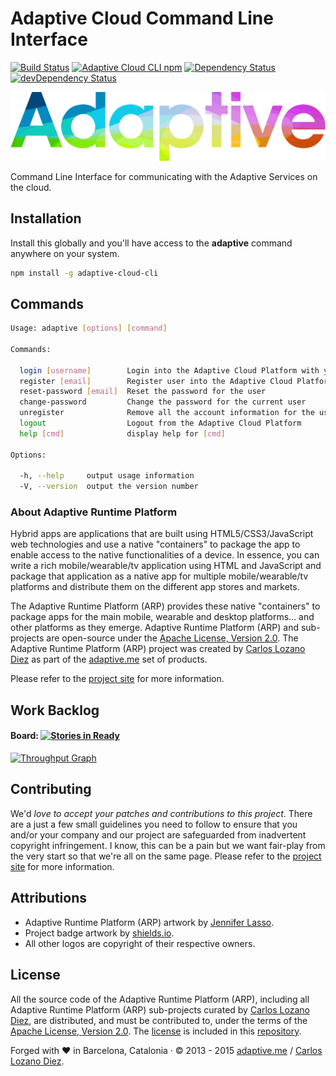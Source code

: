 # Adaptive Cloud Command Line Interface

[![Build Status](https://travis-ci.org/AdaptiveMe/adaptive-cloud-cli.svg?branch=master)](https://travis-ci.org/AdaptiveMe/adaptive-cloud-cli)
[![Adaptive Cloud CLI npm](https://img.shields.io/npm/v/adaptive-cloud-cli.svg)](https://www.npmjs.com/package/adaptive-cloud-cli) 
[![Dependency Status](https://david-dm.org/AdaptiveMe/adaptive-cloud-cli.svg)](https://david-dm.org/AdaptiveMe/adaptive-cloud-cli) 
[![devDependency Status](https://david-dm.org/AdaptiveMe/adaptive-cloud-cli/dev-status.svg)](https://david-dm.org/AdaptiveMe/adaptive-cloud-cli#info=devDependencies)

[![Adaptive Runtime Platform](https://raw.githubusercontent.com/AdaptiveMe/AdaptiveMe.github.io/master/assets_v2/wordmark-adaptive-spectrum-1173x256.png)](#)

Command Line Interface for communicating with the Adaptive Services on the cloud.

## Installation

Install this globally and you'll have access to the **adaptive** command anywhere on your system.

``` bash
npm install -g adaptive-cloud-cli
```

## Commands

``` bash
Usage: adaptive [options] [command]

Commands:

  login [username]        Login into the Adaptive Cloud Platform with your username
  register [email]        Register user into the Adaptive Cloud Platform
  reset-password [email]  Reset the password for the user
  change-password         Change the password for the current user
  unregister              Remove all the account information for the user
  logout                  Logout from the Adaptive Cloud Platform
  help [cmd]              display help for [cmd]

Options:

  -h, --help     output usage information
  -V, --version  output the version number

```

### About Adaptive Runtime Platform

Hybrid apps are applications that are built using HTML5/CSS3/JavaScript web technologies and use a native "containers" to package the app to enable access to the native functionalities of a device. In essence, you can write a rich mobile/wearable/tv application using HTML and JavaScript and package that application as a native app for multiple mobile/wearable/tv platforms and distribute them on the different app stores and markets.

The Adaptive Runtime Platform (ARP) provides these native "containers" to package apps for the main mobile, wearable and desktop platforms... and other platforms as they emerge. Adaptive Runtime Platform (ARP) and sub-projects are open-source under the [Apache License, Version 2.0](http://www.apache.org/licenses/LICENSE-2.0.html). The Adaptive Runtime Platform (ARP) project was created by [Carlos Lozano Diez](https://github.com/carloslozano) as part of the [adaptive.me](http://adaptive.me) set of products.

Please refer to the [project site](http://adaptiveme.github.io) for more information.

## Work Backlog

#### Board: [![Stories in Ready](https://badge.waffle.io/AdaptiveMe/adaptive-cloud-cli.svg?label=ready&title=Ready)](https://waffle.io/AdaptiveMe/adaptive-cloud-cli)

[![Throughput Graph](https://graphs.waffle.io/AdaptiveMe/adaptive-cloud-cli/throughput.svg)](https://waffle.io/AdaptiveMe/adaptive-cloud-cli/metrics)

## Contributing

We'd *love to accept your patches and contributions to this project*.  There are a just a few small guidelines you need to follow to ensure that you and/or your company and our project are safeguarded from inadvertent copyright infringement. I know, this can be a pain but we want fair-play from the very start so that we're all on the same page. Please refer to the [project site](http://adaptiveme.github.io) for more information.

## Attributions

* Adaptive Runtime Platform (ARP) artwork by [Jennifer Lasso](https://github.com/Jlassob).
* Project badge artwork by [shields.io](http://shields.io/).
* All other logos are copyright of their respective owners.

## License
All the source code of the Adaptive Runtime Platform (ARP), including all Adaptive Runtime Platform (ARP) sub-projects curated by [Carlos Lozano Diez](https://github.com/carloslozano), are distributed, and must be contributed to, under the terms of the [Apache License, Version 2.0](http://www.apache.org/licenses/LICENSE-2.0.html). The [license](https://raw.githubusercontent.com/AdaptiveMe/adaptive-arp-api/master/LICENSE) is included in this [repository](https://raw.githubusercontent.com/AdaptiveMe/adaptive-arp-api/master/LICENSE).

Forged with :heart: in Barcelona, Catalonia · © 2013 - 2015 [adaptive.me](http://adaptive.me) / [Carlos Lozano Diez](http://google.com/+CarlosLozano).

